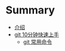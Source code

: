 # Summary

* [介绍](README.md)
* [git 10分钟快速上手](bookStore/gitIntroduction.md)
	* [git 常用命令](bookStore/gitCode.md)

